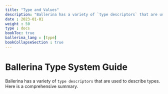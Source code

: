 ```yaml
---
title: "Type and Values"
description: "Ballerina has a variety of `type descriptors` that are used to describe types. Here is a comprehensive summary."
date : 2023-01-01
weight : 50
type : docs
bookToc: true
ballerina_lang : [type]
bookCollapseSection : true
---
```


# Ballerina Type System Guide

Ballerina has a variety of `type descriptors` that are used to describe types. Here is a comprehensive summary.

